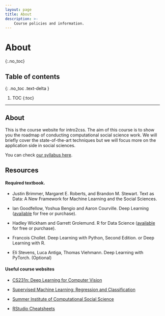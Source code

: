 ```yaml
---
layout: page
title: About
description: >-
    Course policies and information.
---
```


# About
{:.no_toc}

## Table of contents
{: .no_toc .text-delta }

1. TOC
{:toc}

---

## About

This is the course website for intro2css. The aim of this course is to show you the roadmap of conducting computational social science work. We will briefly cover the state-of-the-art techniques but we will focus more on the application side in social sciences. 

You can check [our syllabus here](https://yongjunzhang.com/intro2css/assets/files/syllabus.pdf).

## Resources

#### Required textbook. 

- Justin Brimmer, Margaret E. Roberts, and Brandon M. Stewart. Text as Data: A New Framework for Machine Learning and the Social Sciences.

- Ian Goodfellow, Yoshua Bengio and Aaron Courville. Deep Learning ([available](https://www.deeplearningbook.org/) for free or purchase).

- Hadley Wickham and Garrett Grolemund. R for Data Science ([available](https://r4ds.had.co.nz/) for free or purchase).

- Francois Chollet. Deep Learning with Python, Second Edition. or Deep Learning with R.

- Eli Stevens, Luca Antiga, Thomas Viehmann. Deep Learning with PyTorch. (Optional)

#### Useful course websites

- [CS231n: Deep Learning for Computer Vision](http://cs231n.stanford.edu/)

- [Supervised Machine Learning: Regression and Classification](https://www.coursera.org/learn/machine-learning)

- [Summer Institute of Computational Social Science](sicss.io)

- [RStudio Cheatsheets](https://www.rstudio.com/resources/cheatsheets/)
